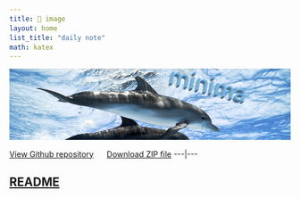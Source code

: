 ```yaml
---
title: 🏡 image
layout: home
list_title: "daily note"
math: katex
---
```

![dolphin](./assets/images/dolphin.png)


 [View Github repository](https://github.com/jeffatoptics/jeff-minima) &nbsp;&nbsp;&nbsp;&nbsp;  [Download ZIP file](https://github.com/jeffatoptics/jeff-minima/archive/refs/heads/master.zip) 
---|---


## **[README](README.md)**
